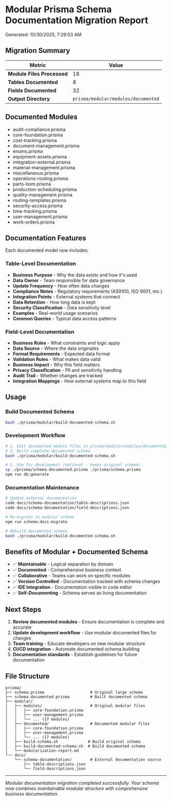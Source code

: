 # Modular Prisma Schema Documentation Migration Report

Generated: 10/30/2025, 7:29:03 AM

## Migration Summary

| Metric | Value |
|--------|-------|
| **Module Files Processed** | 18 |
| **Tables Documented** | 8 |
| **Fields Documented** | 32 |
| **Output Directory** | `prisma/modular/modules/documented` |

## Documented Modules

- audit-compliance.prisma
- core-foundation.prisma
- cost-tracking.prisma
- document-management.prisma
- enums.prisma
- equipment-assets.prisma
- integration-external.prisma
- material-management.prisma
- miscellaneous.prisma
- operations-routing.prisma
- parts-bom.prisma
- production-scheduling.prisma
- quality-management.prisma
- routing-templates.prisma
- security-access.prisma
- time-tracking.prisma
- user-management.prisma
- work-orders.prisma

## Documentation Features

Each documented model now includes:

### Table-Level Documentation
- **Business Purpose** - Why the data exists and how it's used
- **Data Owner** - Team responsible for data governance
- **Update Frequency** - How often data changes
- **Compliance Notes** - Regulatory requirements (AS9100, ISO 9001, etc.)
- **Integration Points** - External systems that connect
- **Data Retention** - How long data is kept
- **Security Classification** - Data sensitivity level
- **Examples** - Real-world usage scenarios
- **Common Queries** - Typical data access patterns

### Field-Level Documentation
- **Business Rules** - What constraints and logic apply
- **Data Source** - Where the data originates
- **Format Requirements** - Expected data format
- **Validation Rules** - What makes data valid
- **Business Impact** - Why this field matters
- **Privacy Classification** - PII and sensitivity handling
- **Audit Trail** - Whether changes are tracked
- **Integration Mappings** - How external systems map to this field

## Usage

### Build Documented Schema
```bash
bash ./prisma/modular/build-documented-schema.sh
```

### Development Workflow
```bash
# 1. Edit documented module files in prisma/modular/modules/documented/
# 2. Build complete documented schema
bash ./prisma/modular/build-documented-schema.sh

# 3. Use for development (optional - keeps original schema)
cp ./prisma/schema.documented.prisma ./prisma/schema.prisma
npm run db:generate
```

### Documentation Maintenance
```bash
# Update external documentation
code docs/schema-documentation/table-descriptions.json
code docs/schema-documentation/field-descriptions.json

# Re-migrate to modular schema
npm run schema:docs:migrate

# Rebuild documented schema
bash ./prisma/modular/build-documented-schema.sh
```

## Benefits of Modular + Documented Schema

- ✅ **Maintainable** - Logical separation by domain
- ✅ **Documented** - Comprehensive business context
- ✅ **Collaborative** - Teams can work on specific modules
- ✅ **Version Controlled** - Documentation tracked with schema changes
- ✅ **IDE Integration** - Documentation visible in code editor
- ✅ **Self-Documenting** - Schema serves as living documentation

## Next Steps

1. **Review documented modules** - Ensure documentation is complete and accurate
2. **Update development workflow** - Use modular documented files for changes
3. **Team training** - Educate developers on new modular structure
4. **CI/CD integration** - Automate documented schema building
5. **Documentation standards** - Establish guidelines for future documentation

## File Structure

```
prisma/
├── schema.prisma                    # Original large schema
├── schema.documented.prisma         # Built documented schema
├── modular/
│   ├── modules/                     # Original modular files
│   │   ├── core-foundation.prisma
│   │   ├── user-management.prisma
│   │   └── ... (17 modules)
│   ├── documented/                  # Documented modular files
│   │   ├── core-foundation.prisma
│   │   ├── user-management.prisma
│   │   └── ... (17 modules)
│   ├── build-schema.sh             # Build original schema
│   ├── build-documented-schema.sh  # Build documented schema
│   └── modularization-report.md
└── docs/
    └── schema-documentation/        # External documentation source
        ├── table-descriptions.json
        └── field-descriptions.json
```

---

*Modular documentation migration completed successfully. Your schema now combines maintainable modular structure with comprehensive business documentation.*
